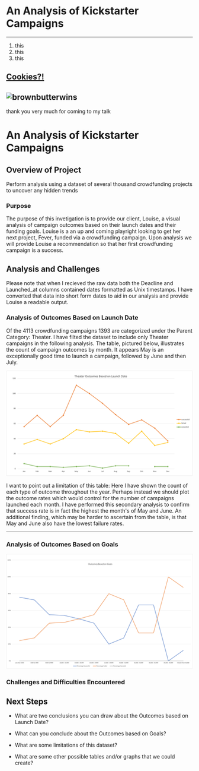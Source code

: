 # An Analysis of Kickstarter Campaigns 
---
1. this
2. this
3. this

[Cookies?!](https://www.halfbakedharvest.com/brown-butter-malted-chocolate-chunk-cookies/)
---
![brownbutterwins](https://i.imgur.com/dUqy1Jt.jpg) 
---

thank you very much for coming to my talk 



# An Analysis of Kickstarter Campaigns 

## Overview of Project
Perform analysis using a dataset of several thousand crowdfunding projects to uncover any hidden trends

### Purpose
The purpose of this invetigation is to provide our client, Louise, a visual analysis of campaign outcomes based on their launch dates and their funding goals. Louise is a an up and coming playright looking to get her next project, Fever, funded via a crowdfunding campaign. Upon analysis we will provide Louise a recommendation so that her first crowdfunding campaign is a success. 

## Analysis and Challenges
Please note that when I recieved the raw data both the Deadline and Launched_at columns contained dates formatted as Unix timestamps. I have converted that data into short form dates to aid in our analysis and provide Louise a readable output. 

### Analysis of Outcomes Based on Launch Date

Of the 4113 crowdfunding campaigns 1393 are categorized under the Parent Category: Theater. I have filted the dataset to include only Theater campaigns in the following analysis. The table, pictured below, illustrates the count of campaign outcomes by month. It appears May is an exceptionally good time to launch a campaign, followed by June and then July. 

![Theater_Outcomes_vs_Launch](https://github.com/cfusco77/kickstarter-analysis/blob/main/Theater_Outcomes_vs_Launch.png)

I want to point out a limitation of this table: Here I have shown the count of each type of outcome throughout the year. Perhaps instead we should plot the outcome rates which would control for the number of campaigns launched each month. I have performed this secondary analysis to confirm that success rate is in fact the highest the month's of May and June. An additional finding, which may be harder to ascertain from the table, is that May and June also have the lowest failure rates. 

---
### Analysis of Outcomes Based on Goals
![Outcomes_vs_Goals](https://github.com/cfusco77/kickstarter-analysis/blob/main/Outcomes_vs_Goals.png) 

### Challenges and Difficulties Encountered

## Next Steps 

- What are two conclusions you can draw about the Outcomes based on Launch Date?

- What can you conclude about the Outcomes based on Goals?

- What are some limitations of this dataset?

- What are some other possible tables and/or graphs that we could create?


